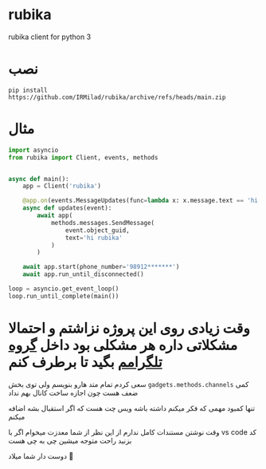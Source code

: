 # rubika
rubika client for python 3


# نصب 

```pip install https://github.com/IRMilad/rubika/archive/refs/heads/main.zip```

# مثال 

```python 
import asyncio
from rubika import Client, events, methods


async def main():
    app = Client('rubika')

    @app.on(events.MessageUpdates(func=lambda x: x.message.text == 'hi'))
    async def updates(event):
        await app(
            methods.messages.SendMessage(
                event.object_guid,
                text='hi rubika'
            )
        )

    await app.start(phone_number='98912*******')
    await app.run_until_disconnected()

loop = asyncio.get_event_loop()
loop.run_until_complete(main())
```

# وقت زیادی روی این پروژه نزاشتم و احتمالا مشکلاتی داره هر مشکلی بود داخل [گروه تلگرامم](https://t.me/irtelepy) بگید تا برطرف کنم

سعی کردم تمام متد هارو بنویسم ولی توی بخش ```gadgets.methods.channels``` کمی ضعف هست چون اجازه ساخت کانال بهم نداد

تنها کمبود مهمی که فکر میکنم داشته باشه ویس چت هست که اگر استقبال بشه اضافه میکنم


وقت نوشتن مستندات کامل ندارم از این نظر از شما معدزت میخوام اگر با vs code کد بزنید راحت متوجه میشین چی به چی هست



دوست دار شما میلاد 💚
